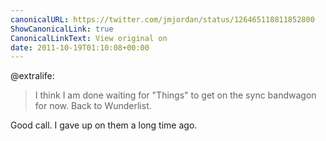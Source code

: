 ```yaml
---
canonicalURL: https://twitter.com/jmjordan/status/126465118811852800
ShowCanonicalLink: true
CanonicalLinkText: View original on
date: 2011-10-19T01:10:08+00:00
---
```

@extralife:

> I think I am done waiting for "Things" to get on the sync bandwagon for now.  Back to Wunderlist.

Good call. I gave up on them a long time ago.